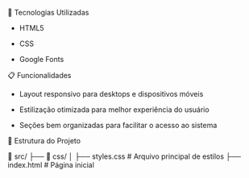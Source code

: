 🚀 Tecnologias Utilizadas

- HTML5

- CSS

- Google Fonts

📋 Funcionalidades

- Layout responsivo para desktops e dispositivos móveis

- Estilização otimizada para melhor experiência do usuário

- Seções bem organizadas para facilitar o acesso ao sistema

📂 Estrutura do Projeto

📂 src/
 ├── 📂 css/
 │   ├── styles.css   # Arquivo principal de estilos
 ├── index.html       # Página inicial

